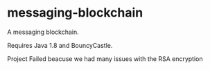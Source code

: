 # messaging-blockchain


A messaging blockchain.

Requires Java 1.8 and BouncyCastle.

Project Failed beacuse we had many issues with the RSA encryption

